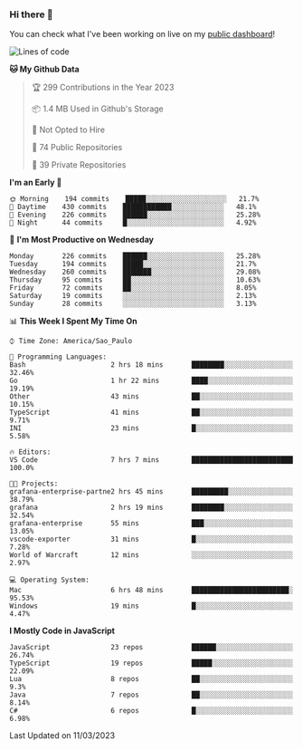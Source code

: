 ### Hi there 👋

<!--
**guicaulada/guicaulada** is a ✨ _special_ ✨ repository because its `README.md` (this file) appears on your GitHub profile.

Here are some ideas to get you started:

- 🔭 I’m currently working on ...
- 🌱 I’m currently learning ...
- 👯 I’m looking to collaborate on ...
- 🤔 I’m looking for help with ...
- 💬 Ask me about ...
- 📫 How to reach me: ...
- 😄 Pronouns: ...
- ⚡ Fun fact: ...
-->

You can check what I've been working on live on my [public dashboard](https://guicaulada.grafana.net/public-dashboards/7b7f644500ec4e6cb5d7a4e7b5ed0dab)!

<!--START_SECTION:waka-->
![Lines of code](https://img.shields.io/badge/From%20Hello%20World%20I%27ve%20Written-9.5%20million%20lines%20of%20code-blue)

**🐱 My Github Data** 

> 🏆 299 Contributions in the Year 2023
 > 
> 📦 1.4 MB Used in Github's Storage 
 > 
> 🚫 Not Opted to Hire
 > 
> 📜 74 Public Repositories 
 > 
> 🔑 39 Private Repositories  
 > 
**I'm an Early 🐤** 

```text
🌞 Morning    194 commits    █████░░░░░░░░░░░░░░░░░░░░   21.7% 
🌆 Daytime    430 commits    ████████████░░░░░░░░░░░░░   48.1% 
🌃 Evening    226 commits    ██████░░░░░░░░░░░░░░░░░░░   25.28% 
🌙 Night      44 commits     █░░░░░░░░░░░░░░░░░░░░░░░░   4.92%

```
📅 **I'm Most Productive on Wednesday** 

```text
Monday       226 commits    ██████░░░░░░░░░░░░░░░░░░░   25.28% 
Tuesday      194 commits    █████░░░░░░░░░░░░░░░░░░░░   21.7% 
Wednesday    260 commits    ███████░░░░░░░░░░░░░░░░░░   29.08% 
Thursday     95 commits     ██░░░░░░░░░░░░░░░░░░░░░░░   10.63% 
Friday       72 commits     ██░░░░░░░░░░░░░░░░░░░░░░░   8.05% 
Saturday     19 commits     ░░░░░░░░░░░░░░░░░░░░░░░░░   2.13% 
Sunday       28 commits     ░░░░░░░░░░░░░░░░░░░░░░░░░   3.13%

```


📊 **This Week I Spent My Time On** 

```text
⌚︎ Time Zone: America/Sao_Paulo

💬 Programming Languages: 
Bash                     2 hrs 18 mins       ████████░░░░░░░░░░░░░░░░░   32.46% 
Go                       1 hr 22 mins        ████░░░░░░░░░░░░░░░░░░░░░   19.19% 
Other                    43 mins             ██░░░░░░░░░░░░░░░░░░░░░░░   10.15% 
TypeScript               41 mins             ██░░░░░░░░░░░░░░░░░░░░░░░   9.71% 
INI                      23 mins             █░░░░░░░░░░░░░░░░░░░░░░░░   5.58%

🔥 Editors: 
VS Code                  7 hrs 7 mins        █████████████████████████   100.0%

🐱‍💻 Projects: 
grafana-enterprise-partne2 hrs 45 mins       █████████░░░░░░░░░░░░░░░░   38.79% 
grafana                  2 hrs 19 mins       ████████░░░░░░░░░░░░░░░░░   32.54% 
grafana-enterprise       55 mins             ███░░░░░░░░░░░░░░░░░░░░░░   13.05% 
vscode-exporter          31 mins             █░░░░░░░░░░░░░░░░░░░░░░░░   7.28% 
World of Warcraft        12 mins             ░░░░░░░░░░░░░░░░░░░░░░░░░   2.97%

💻 Operating System: 
Mac                      6 hrs 48 mins       ████████████████████████░   95.53% 
Windows                  19 mins             █░░░░░░░░░░░░░░░░░░░░░░░░   4.47%

```

**I Mostly Code in JavaScript** 

```text
JavaScript               23 repos            ██████░░░░░░░░░░░░░░░░░░░   26.74% 
TypeScript               19 repos            █████░░░░░░░░░░░░░░░░░░░░   22.09% 
Lua                      8 repos             ██░░░░░░░░░░░░░░░░░░░░░░░   9.3% 
Java                     7 repos             ██░░░░░░░░░░░░░░░░░░░░░░░   8.14% 
C#                       6 repos             █░░░░░░░░░░░░░░░░░░░░░░░░   6.98%

```



 Last Updated on 11/03/2023
<!--END_SECTION:waka-->

